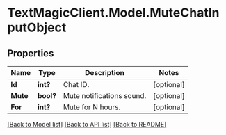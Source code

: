# TextMagicClient.Model.MuteChatInputObject
## Properties

Name | Type | Description | Notes
------------ | ------------- | ------------- | -------------
**Id** | **int?** | Chat ID. | [optional] 
**Mute** | **bool?** | Mute notifications sound. | [optional] 
**For** | **int?** | Mute for N hours. | [optional] 

[[Back to Model list]](../README.md#documentation-for-models) [[Back to API list]](../README.md#documentation-for-api-endpoints) [[Back to README]](../README.md)

